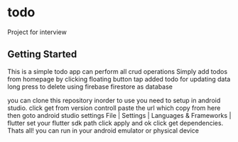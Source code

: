# todo

Project for interview

## Getting Started

This is a simple todo app
can perform all crud operations
Simply add todos from homepage by clicking floating button
tap added todo for updating data
long press to delete
using firebase firestore as database

you can clone this repository
inorder to use you need to setup in android studio.
click get from version controll
paste the url which copy from here
then goto android studio settings File | Settings | Languages & Frameworks | flutter
set your flutter sdk path click apply and ok
click get dependencies.
Thats all! you can run in your android emulator or physical device
